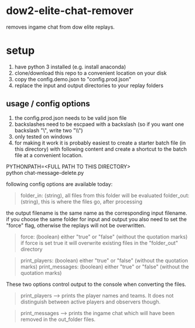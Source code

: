 # dow2-elite-chat-remover
removes ingame chat from dow elite replays.

# setup

1. have python 3 installed (e.g. install anaconda)
2. clone/download this repo to a convenient location on your disk
3. copy the config.demo.json to "config.prod.json"
4. replace the input and output directories to your replay folders 

## usage / config options

1. the config.prod.json needs to be valid json file
2. backslashes need to be escpaed with a backslash (so if you want one backslash "\\", write two "\\\\")
3. only tested on windows
4. for making it work it is probably easiest to create a starter batch file (in this directory) with following content and create a shortcut to the batch file at a convenient location.

  PYTHONPATH=\<FULL PATH TO THIS DIRECTORY\>  
  python chat-message-delete.py

  
following config options are available today:

> folder_in: (string), all files from this folder will be evaluated
> folder_out: (string), this is where the files go, after processing

the output filename is the same name as the corresponding input filename. if you choose the same folder for input and output you also need to set the "force" flag, otherwise the replays will not be overwritten.
> force: (boolean) either "true" or "false" (without the quotation marks)
if force is set true it will overwrite existing files in the "folder_out" directory


> print_players: (boolean) either "true" or "false" (without the quotation marks)
> print_messages: (boolean) either "true" or "false" (without the quotation marks)

These two options control output to the console when converting the files.
> print_players --> prints the player names and teams.
It does not distinguish between active players and observers though.

> print_messages --> prints the ingame chat which will have been removed in the out_folder files.
